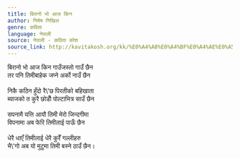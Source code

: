 ```yaml
---
title: बिरानो भो आज किन
author: निमेष निखिल
genre: कविता
language: नेपाली
source: नेपाली - कविता कोश
source_link: http://kavitakosh.org/kk/%E0%A4%A8%E0%A4%BF%E0%A4%AE%E0%A5%87%E0%A4%B7_%E0%A4%A8%E0%A4%BF%E0%A4%96%E0%A4%BF%E0%A4%B2
---
```


बिरानो भो आज किन गाउँजस्तो गाउँ छैन  
तर पनि तिमीबाहेक जप्ने अर्को नाउँ छैन  
   
निकै कठिन हुँदो रै\\'छ पिरतीको बहिखाता  
ब्याजको त कुरै छोडौँ पोल्टाभित्र साउँ छैन  
   
सपनामै यत्ति आयौ तिमी मेरो जिन्दगीमा  
विपनामा अब फेरि तिमीलाई पाऊँ छैन  
   
धेरै धाएँ तिमीलाई धेरै कुरेँ गल्लीहरु  
भै\\'गो अब यो मुटुमा तिमी बस्ने ठाउँ छैन।
